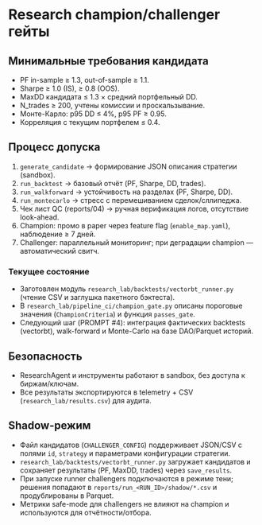 # Research champion/challenger гейты

## Минимальные требования кандидата
- PF in-sample ≥ 1.3, out-of-sample ≥ 1.1.
- Sharpe ≥ 1.0 (IS), ≥ 0.8 (OOS).
- MaxDD кандидата ≤ 1.3 × средний портфельный DD.
- N_trades ≥ 200, учтены комиссии и проскальзывание.
- Монте-Карло: p95 DD ≤ 4%, p95 PF ≥ 0.95.
- Корреляция с текущим портфелем ≤ 0.4.

## Процесс допуска
1. `generate_candidate` → формирование JSON описания стратегии (sandbox).
2. `run_backtest` → базовый отчёт (PF, Sharpe, DD, trades).
3. `run_walkforward` → устойчивость на разделах (PF, Sharpe, DD).
4. `run_montecarlo` → стресс с перемешиванием сделок/сллипеджа.
5. Чек лист QC (reports/04) → ручная верификация логов, отсутствие look-ahead.
6. Champion: промо в paper через feature flag (`enable_map.yaml`), наблюдение ≥ 7 дней.
7. Challenger: параллельный мониторинг; при деградации champion — автоматический свитч.

### Текущее состояние
- Заготовлен модуль `research_lab/backtests/vectorbt_runner.py` (чтение CSV и заглушка пакетного бэктеста).
- В `research_lab/pipeline_ci/champion_gate.py` описаны пороговые значения (`ChampionCriteria`) и функция `passes_gate`.
- Следующий шаг (PROMPT #4): интеграция фактических backtests (vectorbt), walk-forward и Monte-Carlo на базе DAO/Parquet историй.

## Безопасность
- ResearchAgent и инструменты работают в sandbox, без доступа к биржам/ключам.
- Все результаты экспортируются в telemetry + CSV (`research_lab/results.csv`) для аудита.

## Shadow-режим
- Файл кандидатов (`CHALLENGER_CONFIG`) поддерживает JSON/CSV с полями `id`, `strategy` и параметрами конфигурации стратегии.
- `research_lab/backtests/vectorbt_runner.py` загружает кандидатов и сохраняет результаты (PF, MaxDD, trades) через `save_results`.
- При запуске runner challengers подключаются в режиме тени; решения попадают в `reports/run_<RUN_ID>/shadow/*.csv` и продублированы в Parquet.
- Метрики safe-mode для challengers не влияют на champion и используются для отчётности/отбора.
